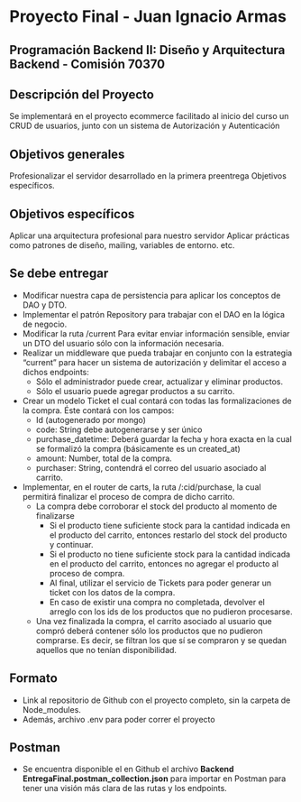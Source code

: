 # Proyecto Final - Juan Ignacio Armas

## Programación Backend II: Diseño y Arquitectura Backend - Comisión 70370

## Descripción del Proyecto

Se implementará en el proyecto ecommerce facilitado al inicio del curso un CRUD de usuarios, junto con un sistema de Autorización y Autenticación

## Objetivos generales

Profesionalizar el servidor desarrollado en la primera preentrega Objetivos específicos.

## Objetivos específicos

Aplicar una arquitectura profesional para nuestro servidor 
Aplicar prácticas como patrones de diseño, mailing, variables de entorno. etc.

## Se debe entregar

- Modificar nuestra capa de persistencia para aplicar los conceptos de DAO y DTO.
- Implementar el patrón Repository para trabajar con el DAO en la lógica de negocio.
- Modificar la ruta /current Para evitar enviar información sensible, enviar un DTO del usuario sólo con la información necesaria.
- Realizar un middleware que pueda trabajar en conjunto con la estrategia “current” para hacer un sistema de autorización y delimitar el acceso a dichos endpoints:
  - Sólo el administrador puede crear, actualizar y eliminar productos.
  - Sólo el usuario puede agregar productos a su carrito.
- Crear un modelo Ticket el cual contará con todas las formalizaciones de la compra. Éste contará con los campos:
  - Id (autogenerado por mongo)
  - code: String debe autogenerarse y ser único
  - purchase_datetime: Deberá guardar la fecha y hora exacta en la cual se formalizó la compra (básicamente es un created_at)
  - amount: Number, total de la compra.
  - purchaser: String, contendrá el correo del usuario asociado al carrito.
- Implementar, en el router de carts, la ruta /:cid/purchase, la cual permitirá finalizar el proceso de compra de dicho carrito.
  - La compra debe corroborar el stock del producto al momento de finalizarse
    - Si el producto tiene suficiente stock para la cantidad indicada en el producto del carrito, entonces restarlo del stock del producto y continuar.
    - Si el producto no tiene suficiente stock para la cantidad indicada en el producto del carrito, entonces no agregar el producto al proceso de compra.
    - Al final, utilizar el servicio de Tickets para poder generar un ticket con los datos de la compra.
    - En caso de existir una compra no completada, devolver el arreglo con los ids de los productos que no pudieron procesarse.
  - Una vez finalizada la compra, el carrito asociado al usuario que compró deberá contener sólo los productos que no pudieron comprarse. Es decir, se filtran los que sí se compraron y se quedan aquellos que no tenían disponibilidad.


##  Formato
 - Link al repositorio de Github con el proyecto completo, sin la carpeta de Node_modules.
 - Además, archivo .env para poder correr el proyecto

##  Postman
  - Se encuentra disponible el en Github el archivo **Backend EntregaFinal.postman_collection.json** para importar en Postman para tener una visión más clara de las rutas y los endpoints.


